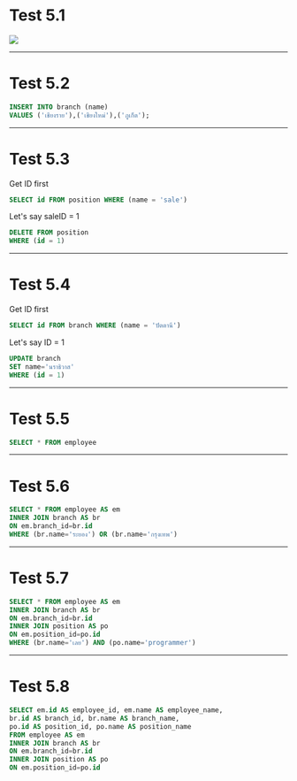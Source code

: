 # Test 5.1

<img src="https://i.imgur.com/ELsjvb4.png">

----

# Test 5.2

```sql
INSERT INTO branch (name)
VALUES ('เชียงราย'),('เชียงใหม่'),('ภูเก็ต');
```

----

# Test 5.3

Get ID first

```sql
SELECT id FROM position WHERE (name = 'sale')
```

Let's say saleID = 1

```sql
DELETE FROM position
WHERE (id = 1)

```

----

# Test 5.4

Get ID first

```sql
SELECT id FROM branch WHERE (name = 'ปัตตานี')
```

Let's say ID = 1

```sql
UPDATE branch
SET name='นราธิวาส'
WHERE (id = 1)

```

----

# Test 5.5

```sql
SELECT * FROM employee

```

---

# Test 5.6

```sql
SELECT * FROM employee AS em
INNER JOIN branch AS br
ON em.branch_id=br.id
WHERE (br.name='ระยอง') OR (br.name='กรุงเทพ')
```

---

# Test 5.7

```sql
SELECT * FROM employee AS em
INNER JOIN branch AS br
ON em.branch_id=br.id
INNER JOIN position AS po
ON em.position_id=po.id
WHERE (br.name='เลย') AND (po.name='programmer')
```

---

# Test 5.8

```sql
SELECT em.id AS employee_id, em.name AS employee_name,
br.id AS branch_id, br.name AS branch_name,
po.id AS position_id, po.name AS position_name
FROM employee AS em
INNER JOIN branch AS br
ON em.branch_id=br.id
INNER JOIN position AS po
ON em.position_id=po.id
```
